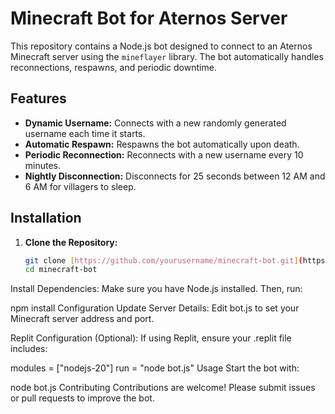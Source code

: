 # Minecraft Bot for Aternos Server

This repository contains a Node.js bot designed to connect to an Aternos Minecraft server using the `mineflayer` library. The bot automatically handles reconnections, respawns, and periodic downtime.

## Features

- **Dynamic Username:** Connects with a new randomly generated username each time it starts.
- **Automatic Respawn:** Respawns the bot automatically upon death.
- **Periodic Reconnection:** Reconnects with a new username every 10 minutes.
- **Nightly Disconnection:** Disconnects for 25 seconds between 12 AM and 6 AM for villagers to sleep.

## Installation

1. **Clone the Repository:**
   ```bash
   git clone [https://github.com/yourusername/minecraft-bot.git](https://github.com/junied20/ATRB.git)
   cd minecraft-bot
Install Dependencies: Make sure you have Node.js installed. Then, run:

npm install
Configuration
Update Server Details: Edit bot.js to set your Minecraft server address and port.

Replit Configuration (Optional): If using Replit, ensure your .replit file includes:

modules = ["nodejs-20"]
run = "node bot.js"
Usage
Start the bot with:

node bot.js
Contributing
Contributions are welcome! Please submit issues or pull requests to improve the bot.

